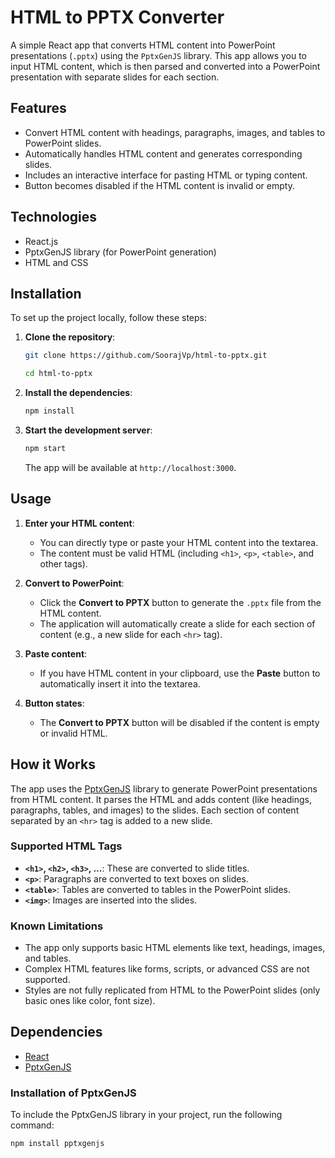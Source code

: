 # HTML to PPTX Converter

A simple React app that converts HTML content into PowerPoint presentations (`.pptx`) using the `PptxGenJS` library. This app allows you to input HTML content, which is then parsed and converted into a PowerPoint presentation with separate slides for each section.

## Features

- Convert HTML content with headings, paragraphs, images, and tables to PowerPoint slides.
- Automatically handles HTML content and generates corresponding slides.
- Includes an interactive interface for pasting HTML or typing content.
- Button becomes disabled if the HTML content is invalid or empty.

## Technologies

- React.js
- PptxGenJS library (for PowerPoint generation)
- HTML and CSS

## Installation

To set up the project locally, follow these steps:

1. **Clone the repository**:
    ```bash
    git clone https://github.com/SoorajVp/html-to-pptx.git
    
    cd html-to-pptx
    ```

2. **Install the dependencies**:
    ```bash
    npm install
    ```

3. **Start the development server**:
    ```bash
    npm start
    ```

    The app will be available at `http://localhost:3000`.

## Usage

1. **Enter your HTML content**:
    - You can directly type or paste your HTML content into the textarea.
    - The content must be valid HTML (including `<h1>`, `<p>`, `<table>`, and other tags).
  
2. **Convert to PowerPoint**:
    - Click the **Convert to PPTX** button to generate the `.pptx` file from the HTML content.
    - The application will automatically create a slide for each section of content (e.g., a new slide for each `<hr>` tag).

3. **Paste content**:
    - If you have HTML content in your clipboard, use the **Paste** button to automatically insert it into the textarea.

4. **Button states**:
    - The **Convert to PPTX** button will be disabled if the content is empty or invalid HTML.

## How it Works

The app uses the [PptxGenJS](https://gitbrent.github.io/PptxGenJS/docs/html-to-powerpoint/) library to generate PowerPoint presentations from HTML content. It parses the HTML and adds content (like headings, paragraphs, tables, and images) to the slides. Each section of content separated by an `<hr>` tag is added to a new slide.

### Supported HTML Tags

- **`<h1>`, `<h2>`, `<h3>`, ...**: These are converted to slide titles.
- **`<p>`**: Paragraphs are converted to text boxes on slides.
- **`<table>`**: Tables are converted to tables in the PowerPoint slides.
- **`<img>`**: Images are inserted into the slides.

### Known Limitations

- The app only supports basic HTML elements like text, headings, images, and tables.
- Complex HTML features like forms, scripts, or advanced CSS are not supported.
- Styles are not fully replicated from HTML to the PowerPoint slides (only basic ones like color, font size).

## Dependencies

- [React](https://reactjs.org/)
- [PptxGenJS](https://gitbrent.github.io/PptxGenJS/docs/html-to-powerpoint/)

### Installation of PptxGenJS

To include the PptxGenJS library in your project, run the following command:

```bash
npm install pptxgenjs
